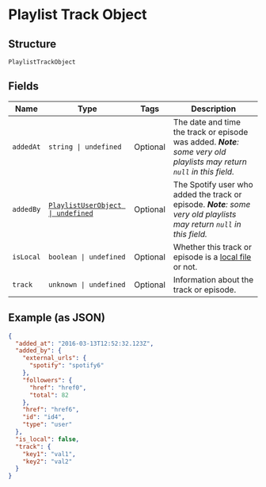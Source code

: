 
# Playlist Track Object

## Structure

`PlaylistTrackObject`

## Fields

| Name | Type | Tags | Description |
|  --- | --- | --- | --- |
| `addedAt` | `string \| undefined` | Optional | The date and time the track or episode was added. _**Note**: some very old playlists may return `null` in this field._ |
| `addedBy` | [`PlaylistUserObject \| undefined`](../../doc/models/playlist-user-object.md) | Optional | The Spotify user who added the track or episode. _**Note**: some very old playlists may return `null` in this field._ |
| `isLocal` | `boolean \| undefined` | Optional | Whether this track or episode is a [local file](/documentation/web-api/concepts/playlists/#local-files) or not. |
| `track` | `unknown \| undefined` | Optional | Information about the track or episode. |

## Example (as JSON)

```json
{
  "added_at": "2016-03-13T12:52:32.123Z",
  "added_by": {
    "external_urls": {
      "spotify": "spotify6"
    },
    "followers": {
      "href": "href0",
      "total": 82
    },
    "href": "href6",
    "id": "id4",
    "type": "user"
  },
  "is_local": false,
  "track": {
    "key1": "val1",
    "key2": "val2"
  }
}
```

